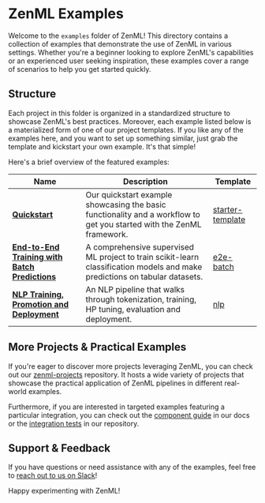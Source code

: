 # ZenML Examples

Welcome to the `examples` folder of ZenML! This directory contains a collection 
of examples that demonstrate the use of ZenML in various settings. Whether 
you're a beginner looking to explore ZenML's capabilities or an experienced 
user seeking inspiration, these examples cover a range of scenarios to help 
you get started quickly.

## Structure

Each project in this folder is organized in a standardized structure to 
showcase ZenML's best practices. Moreover, each example listed below is a 
materialized form of one of our project templates. If you like any of the 
examples here, and you want to set up something similar, just grab the template 
and kickstart your own example. It's that simple!

Here's a brief overview of the featured examples:

| Name                                                  | Description                                                                                                                  | Template                                                         |
|-------------------------------------------------------|------------------------------------------------------------------------------------------------------------------------------|------------------------------------------------------------------|
| **[Quickstart](quickstart)**                          | Our quickstart example showcasing the basic functionality and a workflow to get you started with the ZenML framework.        | [starter-template](https://github.com/zenml-io/template-starter) |
| **[End-to-End Training with Batch Predictions](e2e)** | A comprehensive supervised ML project to train scikit-learn classification models and make predictions on tabular datasets.  | [e2e-batch](https://github.com/zenml-io/template-e2e-batch)      |
| **[NLP Training, Promotion and Deployment](e2e_nlp)** | An NLP pipeline that walks through tokenization, training, HP tuning, evaluation and deployment.                             | [nlp](https://github.com/zenml-io/template-nlp)                  |

## More Projects & Practical Examples

If you're eager to discover more projects leveraging ZenML, you can check out 
our [zenml-projects](https://github.com/zenml-io/zenml-projects) repository. 
It hosts a wide variety of projects that showcase the practical application 
of ZenML pipelines in different real-world examples.

Furthermore, if you are interested in targeted examples featuring a particular integration, 
you can check out the [component guide](https://docs.zenml.io/stacks-and-components/component-guide)
in our docs or the [integration tests](https://github.com/zenml-io/zenml/tree/main/tests/integration/examples)
in our repository.

## Support & Feedback

If you have questions or need assistance with any of the examples, feel free to 
[reach out to us on Slack](https://zenml.io/slack-invite/)!

Happy experimenting with ZenML!

